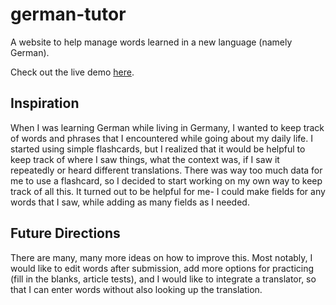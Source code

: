 # german-tutor
A website to help manage words learned in a new language (namely German).

Check out the live demo [here](https://www.german-tutor.herokuapp.com).

## Inspiration
When I was learning German while living in Germany, I wanted to keep track of words and phrases that I encountered 
while going about my daily life. I started using simple flashcards, but I realized that it would be helpful to keep
track of where I saw things, what the context was, if I saw it repeatedly or heard different translations. 
There was way too much data for me to use a flashcard, so I decided to start working on my own way to keep track of
all this. It turned out to be helpful for me- I could make fields for any words that I saw, while adding as many fields
as I needed. 

## Future Directions
There are many, many more ideas on how to improve this. Most notably, I would like to edit words after submission, 
add more options for practicing (fill in the blanks, article tests), and I would like to integrate a translator, 
so that I can enter words without also looking up the translation.
